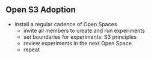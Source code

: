 ## Open S3 Adoption

* install a regular cadence of Open Spaces 
    * invite all members to create and run experiments
    * set boundaries for experiments: S3 principles
    * review experiments in the next Open Space
    * repeat

